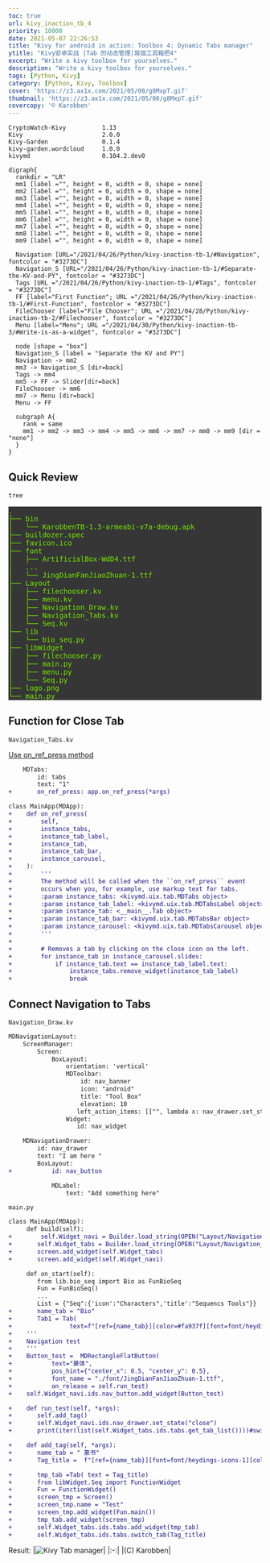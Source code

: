 ```yaml
---
toc: true
url: kivy_inaction_tb_4
priority: 10000
date: 2021-05-07 22:26:53
title: "Kivy for android in action: Toolbox 4: Dynamic Tabs manager"
ytitle: "Kivy安卓实战 |Tab 的动态管理|寫個工具箱把4"
excerpt: "Write a kivy toolbox for yourselves."
description: "Write a kivy toolbox for yourselves."
tags: [Python, Kivy]
category: [Python, Kivy, Toolbox]
cover: 'https://z3.ax1x.com/2021/05/08/g8MxpT.gif'
thumbnail: 'https://z3.ax1x.com/2021/05/08/g8MxpT.gif'
covercopy: '© Karobben'
---
```



```
CryptoWatch-Kivy          1.13
Kivy                      2.0.0
Kivy-Garden               0.1.4
kivy-garden.wordcloud     1.0.0
kivymd                    0.104.2.dev0
```

```graphviz
digraph{
  rankdir = "LR"
  mm1 [label ="", height = 0, width = 0, shape = none]
  mm2 [label ="", height = 0, width = 0, shape = none]
  mm3 [label ="", height = 0, width = 0, shape = none]
  mm4 [label ="", height = 0, width = 0, shape = none]
  mm5 [label ="", height = 0, width = 0, shape = none]
  mm6 [label ="", height = 0, width = 0, shape = none]
  mm7 [label ="", height = 0, width = 0, shape = none]
  mm8 [label ="", height = 0, width = 0, shape = none]
  mm9 [label ="", height = 0, width = 0, shape = none]

  Navigation [URL="/2021/04/26/Python/kivy-inaction-tb-1/#Navigation", fontcolor = "#3273DC"]
  Navigation_S [URL="/2021/04/26/Python/kivy-inaction-tb-1/#Separate-the-KV-and-PY", fontcolor = "#3273DC"]
  Tags [URL ="/2021/04/26/Python/kivy-inaction-tb-1/#Tags", fontcolor = "#3273DC"]
  FF [label="First Function"; URL ="/2021/04/26/Python/kivy-inaction-tb-1/#First-Function", fontcolor = "#3273DC"]
  FileChooser [label="File Chooser"; URL ="/2021/04/28/Python/kivy-inaction-tb-2/#Filechooser", fontcolor = "#3273DC"]
  Menu [label="Menu"; URL ="/2021/04/30/Python/kivy-inaction-tb-3/#Write-is-as-a-widget", fontcolor = "#3273DC"]

  node [shape = "box"]
  Navigation_S [label = "Separate the KV and PY"]
  Navigation -> mm2
  mm3 -> Navigation_S [dir=back]
  Tags -> mm4
  mm5 -> FF -> Slider[dir=back]
  FileChooser -> mm6
  mm7 -> Menu [dir=back]
  Menu -> FF

  subgraph A{
    rank = same
    mm1 -> mm2 -> mm3 -> mm4 -> mm5 -> mm6 -> mm7 -> mm8 -> mm9 [dir = "none"]
  }
}
```

## Quick Review
```bash
tree
```
<pre style= "color:#76EE00; background-color:#363636">
.
├── bin
│   └── KarobbenTB-1.3-armeabi-v7a-debug.apk
├── buildozer.spec
├── favicon.ico
├── font
│   ├── ArtificialBox-WdD4.ttf
|   ...
│   └── JingDianFanJiaoZhuan-1.ttf
├── Layout
│   ├── filechooser.kv
│   ├── menu.kv
│   ├── Navigation_Draw.kv
│   ├── Navigation_Tabs.kv
│   └── Seq.kv
├── lib
│   └── bio_seq.py
├── libWidget
│   ├── filechooser.py
│   ├── main.py
│   ├── menu.py
│   └── Seq.py
├── logo.png
└── main.py
</pre>

## Function for Close Tab
`Navigation_Tabs.kv`

[Use on_ref_press method](https://kivymd.readthedocs.io/en/latest/components/tabs/#use-on-ref-press-method)
```diff Navigation_Tabs.kv
    MDTabs:
        id: tabs
        text: "1"
+       on_ref_press: app.on_ref_press(*args)
```

```diff main.py
class MainApp(MDApp):
+    def on_ref_press(
+        self,
+        instance_tabs,
+        instance_tab_label,
+        instance_tab,
+        instance_tab_bar,
+        instance_carousel,
+    ):
+        '''
+        The method will be called when the ``on_ref_press`` event
+        occurs when you, for example, use markup text for tabs.
+        :param instance_tabs: <kivymd.uix.tab.MDTabs object>
+        :param instance_tab_label: <kivymd.uix.tab.MDTabsLabel object>
+        :param instance_tab: <__main__.Tab object>
+        :param instance_tab_bar: <kivymd.uix.tab.MDTabsBar object>
+        :param instance_carousel: <kivymd.uix.tab.MDTabsCarousel object>
+        '''
+
+        # Removes a tab by clicking on the close icon on the left.
+        for instance_tab in instance_carousel.slides:
+            if instance_tab.text == instance_tab_label.text:
+                instance_tabs.remove_widget(instance_tab_label)
+                break
```

## Connect Navigation to Tabs

`Navigation_Draw.kv`

```diff Navigation_Draw.kv
MDNavigationLayout:
    ScreenManager:
        Screen:
            BoxLayout:
                orientation: 'vertical'
                MDToolbar:
                    id: nav_banner
                    icon: "android"
                    title: "Tool Box"
                    elevation: 10
                   left_action_items: [["", lambda x: nav_drawer.set_state("open")]]
                Widget:
                   id: nav_widget

    MDNavigationDrawer:
        id: nav_drawer
        text: "I am here "
        BoxLayout:
+           id: nav_button

            MDLabel:
                text: "Add something here"
```

`main.py`

```diff main.py
class MainApp(MDApp):
     def build(self):
+        self.Widget_navi = Builder.load_string(OPEN("Layout/Navigation_Draw.kv"))
+       self.Widget_tabs = Builder.load_string(OPEN("Layout/Navigation_Tabs.kv"))
+       screen.add_widget(self.Widget_tabs)
+       screen.add_widget(self.Widget_navi)

     def on_start(self):
        from lib.bio_seq import Bio as FunBioSeq
        Fun = FunBioSeq()
        ...
        List = {"Seq":{'icon':"Characters",'title':"Sequencs Tools"}}
+       name_tab = "Bio"
+       Tab1 = Tab(
+                text=f"[ref={name_tab}][color=#fa937f][font=font/heydings-icons-1]{'X'}[/font][/color][/ref]  {name_tab}")
+    '''
+    Navigation test
+    '''
+    Button_test =  MDRectangleFlatButton(
+           text="篆体",
+           pos_hint={"center_x": 0.5, "center_y": 0.5},
+           font_name = "./font/JingDianFanJiaoZhuan-1.ttf",
+           on_release = self.run_test)
+    self.Widget_navi.ids.nav_button.add_widget(Button_test)

+    def run_test(self, *args):
+       self.add_tag()
+       self.Widget_navi.ids.nav_drawer.set_state("close")
+       print(iter(list(self.Widget_tabs.ids.tabs.get_tab_list())))#switch_tab("X 篆书")

+    def add_tag(self, *args):
+       name_tab = " 篆书"
+       Tag_title =  f"[ref={name_tab}][font=font/heydings-icons-1][color=#fa937f]{'X'}[/color][/font][/ref][font=./font/JingDianFanJiaoZhuan-1]{name_tab}[/font]"

+       tmp_tab =Tab( text = Tag_title)
+       from libWidget.Seq import FunctionWidget
+       Fun = FunctionWidget()
+       screen_tmp = Screen()
+       screen_tmp.name = "Test"
+       screen_tmp.add_widget(Fun.main())
+       tmp_tab.add_widget(screen_tmp)
+       self.Widget_tabs.ids.tabs.add_widget(tmp_tab)
+       self.Widget_tabs.ids.tabs.switch_tab(Tag_title)
```

Result:
|![Kivy Tab manager](https://z3.ax1x.com/2021/05/08/g8MxpT.gif)|
|:-:|
|(C) Karobben|
